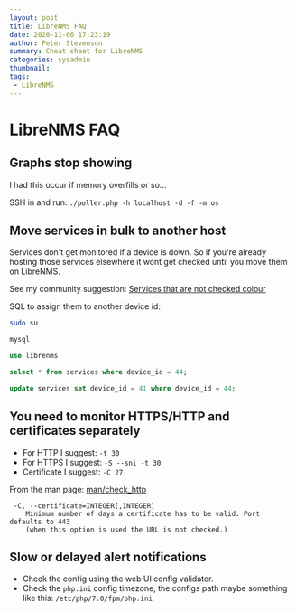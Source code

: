 ```yaml
---
layout: post
title: LibreNMS FAQ
date: 2020-11-06 17:23:19
author: Peter Stevenson
summary: Cheat sheet for LibreNMS
categories: sysadmin
thumbnail:
tags:
 - LibreNMS
---
```


# LibreNMS FAQ

## Graphs stop showing

I had this occur if memory overfills or so...

SSH in and run: `./poller.php -h localhost -d -f -m os`

## Move services in bulk to another host

Services don't get monitored if a device is down. So if you're already hosting those services elsewhere it wont get checked until you move them on LibreNMS. 

See my community suggestion: [Services that are not checked colour](https://community.librenms.org/t/services-that-are-not-checked-colour/11117)

SQL to assign them to another device id:

```sh
sudo su

mysql
```

```sql
use librenms

select * from services where device_id = 44;

update services set device_id = 41 where device_id = 44;
```

## You need to monitor HTTPS/HTTP and certificates separately

* For HTTP I suggest: `-t 30` 
* For HTTPS I suggest: `-S --sni -t 30` 
* Certificate I suggest: `-C 27`

From the man page: [man/check_http](https://www.monitoring-plugins.org/doc/man/check_http.html)

```
 -C, --certificate=INTEGER[,INTEGER]
    Minimum number of days a certificate has to be valid. Port defaults to 443
    (when this option is used the URL is not checked.)
```

## Slow or delayed alert notifications

* Check the config using the web UI config validator.
* Check the `php.ini` config timezone, the configs path maybe something like this: `/etc/php/7.0/fpm/php.ini`